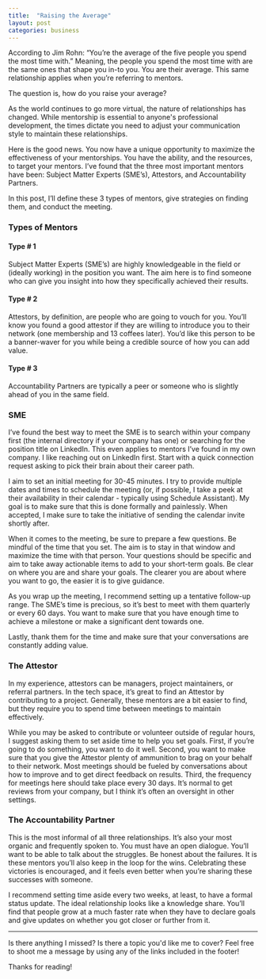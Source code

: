 ```yaml
---
title:  "Raising the Average"
layout: post
categories: business
---
```


According to Jim Rohn: “You’re the average of the five people you spend the most time with.” Meaning, the people you spend the most time with are the same ones that shape you in-to you. You are their average. This same relationship applies when you’re referring to mentors.

The question is, how do you raise your average?

As the world continues to go more virtual, the nature of relationships has changed. While mentorship is essential to anyone's professional development, the times dictate you need to adjust your communication style to maintain these relationships. 

Here is the good news. You now have a unique opportunity to maximize the effectiveness of your mentorships. You have the ability, and the resources, to target your mentors. I’ve found that the three most important mentors have been: Subject Matter Experts (SME’s), Attestors, and Accountability Partners. 

In this post, I’ll define these 3 types of mentors, give strategies on finding them, and conduct the meeting.

### Types of Mentors

#### Type # 1

Subject Matter Experts (SME’s) are highly knowledgeable in the field or (ideally working) in the position you want. The aim here is to find someone who can give you insight into how they specifically achieved their results.

#### Type # 2

Attestors, by definition, are people who are going to vouch for you. You’ll know you found a good attestor if they are willing to introduce you to their network (one membership and 13 coffees later). You’d like this person to be a banner-waver for you while being a credible source of how you can add value.

#### Type # 3

Accountability Partners are typically a peer or someone who is slightly ahead of you in the same field.

### SME

I’ve found the best way to meet the SME is to search within your company first (the internal directory if your company has one) or searching for the position title on LinkedIn. This even applies to mentors I’ve found in my own company. I like reaching out on LinkedIn first. Start with a quick connection request asking to pick their brain about their career path. 

I aim to set an initial meeting for 30-45 minutes. I try to provide multiple dates and times to schedule the meeting (or, if possible, I take a peek at their availability in their calendar - typically using Schedule Assistant). My goal is to make sure that this is done formally and painlessly. When accepted, I make sure to take the initiative of sending the calendar invite shortly after.

When it comes to the meeting, be sure to prepare a few questions. Be mindful of the time that you set. The aim is to stay in that window and maximize the time with that person. Your questions should be specific and aim to take away actionable items to add to your short-term goals. Be clear on where you are and share your goals. The clearer you are about where you want to go, the easier it is to give guidance.

As you wrap up the meeting, I recommend setting up a tentative follow-up range. The SME’s time is precious, so it’s best to meet with them quarterly or every 60 days. You want to make sure that you have enough time to achieve a milestone or make a significant dent towards one.

Lastly, thank them for the time and make sure that your conversations are constantly adding value. 

### The Attestor

In my experience, attestors can be managers, project maintainers, or referral partners. In the tech space, it’s great to find an Attestor by contributing to a project. Generally, these mentors are a bit easier to find, but they require you to spend time between meetings to maintain effectively.

While you may be asked to contribute or volunteer outside of regular hours, I suggest asking them to set aside time to help you set goals. First, if you’re going to do something, you want to do it well. Second, you want to make sure that you give the Attestor plenty of ammunition to brag on your behalf to their network. Most meetings should be fueled by conversations about how to improve and to get direct feedback on results. Third, the frequency for meetings here should take place every 30 days. It’s normal to get reviews from your company, but I think it’s often an oversight in other settings.

### The Accountability Partner

This is the most informal of all three relationships. It’s also your most organic and frequently spoken to. You must have an open dialogue. You’ll want to be able to talk about the struggles. Be honest about the failures. It is these mentors you’ll also keep in the loop for the wins. Celebrating these victories is encouraged, and it feels even better when you’re sharing these successes with someone.

I recommend setting time aside every two weeks, at least, to have a formal status update. The ideal relationship looks like a knowledge share. You’ll find that people grow at a much faster rate when they have to declare goals and give updates on whether you got closer or further from it.

---

Is there anything I missed? Is there a topic you'd like me to cover? Feel free to shoot me a message by using any of the links included in the footer!

Thanks for reading!
